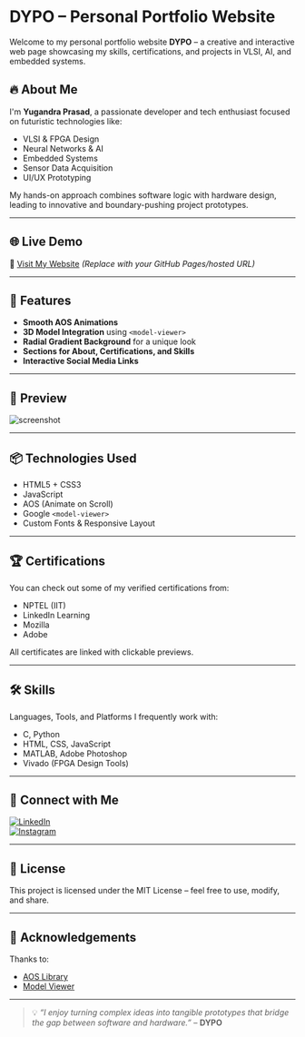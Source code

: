 # DYPO – Personal Portfolio Website

Welcome to my personal portfolio website **DYPO** – a creative and interactive web page showcasing my skills, certifications, and projects in VLSI, AI, and embedded systems.

## 🔥 About Me

I'm **Yugandra Prasad**, a passionate developer and tech enthusiast focused on futuristic technologies like:
- VLSI & FPGA Design
- Neural Networks & AI
- Embedded Systems
- Sensor Data Acquisition
- UI/UX Prototyping

My hands-on approach combines software logic with hardware design, leading to innovative and boundary-pushing project prototypes.

---

## 🌐 Live Demo

🚀 [Visit My Website](#) *(Replace with your GitHub Pages/hosted URL)*

---

## 📁 Features

- **Smooth AOS Animations**  
- **3D Model Integration** using `<model-viewer>`  
- **Radial Gradient Background** for a unique look  
- **Sections for About, Certifications, and Skills**  
- **Interactive Social Media Links**

---

## 📸 Preview

![screenshot](preview.png) <!-- Add a preview image of your webpage -->

---

## 📦 Technologies Used

- HTML5 + CSS3  
- JavaScript  
- AOS (Animate on Scroll)  
- Google `<model-viewer>`  
- Custom Fonts & Responsive Layout

---

## 🏆 Certifications

You can check out some of my verified certifications from:
- NPTEL (IIT)
- LinkedIn Learning
- Mozilla
- Adobe

All certificates are linked with clickable previews.

---

## 🛠 Skills

Languages, Tools, and Platforms I frequently work with:

- C, Python  
- HTML, CSS, JavaScript  
- MATLAB, Adobe Photoshop  
- Vivado (FPGA Design Tools)

---

## 🔗 Connect with Me

[![LinkedIn]()](https://www.linkedin.com/in/dandu-yugandra-prasad-3ba809331)  
[![Instagram]()](https://www.instagram.com/dyp_o_thinker)

---

## 🧾 License

This project is licensed under the MIT License – feel free to use, modify, and share.

---

## 🙌 Acknowledgements

Thanks to:
- [AOS Library](https://michalsnik.github.io/aos/)
- [Model Viewer](https://modelviewer.dev/)

---

> 💡 *“I enjoy turning complex ideas into tangible prototypes that bridge the gap between software and hardware.”* – **DYPO**
